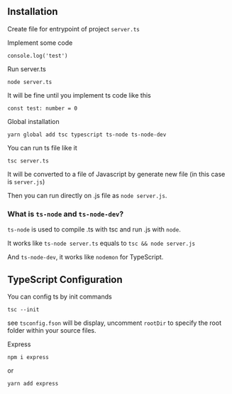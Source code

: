 ## Installation

Create file for entrypoint of project `server.ts`

Implement some code

```
console.log('test')
```

Run server.ts

```
node server.ts
```

It will be fine until you implement ts code like this

```
const test: number = 0
```


Global installation

```
yarn global add tsc typescript ts-node ts-node-dev
```

You can run ts file like it

```
tsc server.ts
```

It will be converted to a file of Javascript by generate new file (in this case is `server.js`)

Then you can run directly on .js file as `node server.js`.

### What is `ts-node` and `ts-node-dev`?

`ts-node` is used to compile .ts with tsc and run .js with `node`.

It works like `ts-node server.ts` equals to `tsc && node server.js`

And `ts-node-dev`, it works like `nodemon` for TypeScript.

## TypeScript Configuration

You can config ts by init commands

```
tsc --init
```

see `tsconfig.fson` will be display, uncomment `rootDir` to specify the root folder within your source files.

Express

```
npm i express
```

or

```
yarn add express
```
